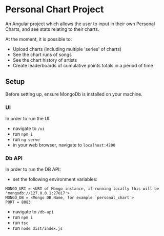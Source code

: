 # Personal Chart Project

An Angular project which allows the user to input in their own Personal Charts, and see stats relating to their charts.

At the moment, it is possible to:
- Upload charts (including multiple 'series' of charts)
- See the chart runs of songs
- See the chart history of artists
- Create leaderboards of cumulative points totals in a period of time

## Setup

Before setting up, ensure MongoDb is installed on your machine.

### UI
In order to run the UI:
- navigate to `/ui`
- run `npm i`
- run `ng serve`
- in your web browser, navigate to `localhost:4200`

### Db API
In order to run the DB API:
- set the following environment variables:
```
MONGO_URI = <URI of Mongo instance, if running locally this will be 'mongodb://127.0.0.1:27017'>
MONGO_DB = <Mongo DB Name, for example `personal_chart`>
PORT = 8083
```
- navigate to `/db-api`
- run `npm i`
- run `tsc`
- run `node dist/index.js`